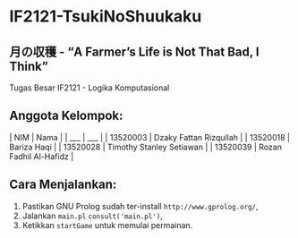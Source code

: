 # IF2121-TsukiNoShuukaku
## 月の収穫 - “A Farmer’s Life is Not That Bad, I Think”
Tugas Besar IF2121 - Logika Komputasional

## Anggota Kelompok:
| NIM | Nama |
| ___ | ___ |
| 13520003 | Dzaky Fattan Rizqullah |
| 13520018 | Bariza Haqi |
| 13520028 | Timothy Stanley Setiawan |
| 13520039 | Rozan Fadhil Al-Hafidz |

## Cara Menjalankan:
1. Pastikan GNU Prolog sudah ter-install `http://www.gprolog.org/`,
2. Jalankan `main.pl` `consult('main.pl')`,
3. Ketikkan `startGame` untuk memulai permainan.